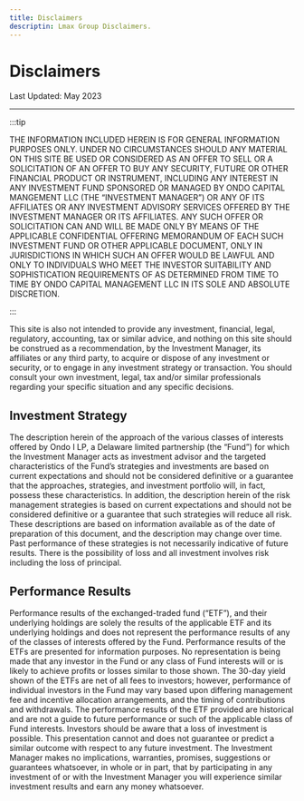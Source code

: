```yaml
---
title: Disclaimers
descriptin: Lmax Group Disclaimers.
---
```


# Disclaimers

Last Updated: May 2023

---

:::tip

THE INFORMATION INCLUDED HEREIN IS FOR GENERAL INFORMATION PURPOSES ONLY. UNDER NO CIRCUMSTANCES SHOULD ANY MATERIAL ON THIS SITE BE USED OR CONSIDERED AS AN OFFER TO SELL OR A SOLICITATION OF AN OFFER TO BUY ANY SECURITY, FUTURE OR OTHER FINANCIAL PRODUCT OR INSTRUMENT, INCLUDING ANY INTEREST IN ANY INVESTMENT FUND SPONSORED OR MANAGED BY ONDO CAPITAL MANGEMENT LLC (THE “INVESTMENT MANAGER”) OR ANY OF ITS AFFILIATES OR ANY INVESTMENT ADVISORY SERVICES OFFERED BY THE INVESTMENT MANAGER OR ITS AFFILIATES. ANY SUCH OFFER OR SOLICITATION CAN AND WILL BE MADE ONLY BY MEANS OF THE APPLICABLE CONFIDENTIAL OFFERING MEMORANDUM OF EACH SUCH INVESTMENT FUND OR OTHER APPLICABLE DOCUMENT, ONLY IN JURISDICTIONS IN WHICH SUCH AN OFFER WOULD BE LAWFUL AND ONLY TO INDIVIDUALS WHO MEET THE INVESTOR SUITABILITY AND SOPHISTICATION REQUIREMENTS OF AS DETERMINED FROM TIME TO TIME BY ONDO CAPITAL MANAGEMENT LLC IN ITS SOLE AND ABSOLUTE DISCRETION.

:::

This site is also not intended to provide any investment, financial, legal, regulatory, accounting, tax or similar advice, and nothing on this site should be construed as a recommendation, by the Investment Manager, its affiliates or any third party, to acquire or dispose of any investment or security, or to engage in any investment strategy or transaction. You should consult your own investment, legal, tax and/or similar professionals regarding your specific situation and any specific decisions.

## Investment Strategy

The description herein of the approach of the various classes of interests offered by Ondo I LP, a Delaware limited partnership (the “Fund”) for which the Investment Manager acts as investment advisor and the targeted characteristics of the Fund’s strategies and investments are based on current expectations and should not be considered definitive or a guarantee that the approaches, strategies, and investment portfolio will, in fact, possess these characteristics. In addition, the description herein of the risk management strategies is based on current expectations and should not be considered definitive or a guarantee that such strategies will reduce all risk. These descriptions are based on information available as of the date of preparation of this document, and the description may change over time. Past performance of these strategies is not necessarily indicative of future results. There is the possibility of loss and all investment involves risk including the loss of principal.

## Performance Results

Performance results of the exchanged-traded fund (“ETF”), and their underlying holdings are solely the results of the applicable ETF and its underlying holdings and does not represent the performance results of any of the classes of interests offered by the Fund. Performance results of the ETFs are presented for information purposes. No representation is being made that any investor in the Fund or any class of Fund interests will or is likely to achieve profits or losses similar to those shown. The 30-day yield shown of the ETFs are net of all fees to investors; however, performance of individual investors in the Fund may vary based upon differing management fee and incentive allocation arrangements, and the timing of contributions and withdrawals. The performance results of the ETF provided are historical and are not a guide to future performance or such of the applicable class of Fund interests. Investors should be aware that a loss of investment is possible. This presentation cannot and does not guarantee or predict a similar outcome with respect to any future investment. The Investment Manager makes no implications, warranties, promises, suggestions or guarantees whatsoever, in whole or in part, that by participating in any investment of or with the Investment Manager you will experience similar investment results and earn any money whatsoever.